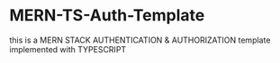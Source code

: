 # MERN-TS-Auth-Template

this is a MERN STACK AUTHENTICATION & AUTHORIZATION template implemented with TYPESCRIPT
